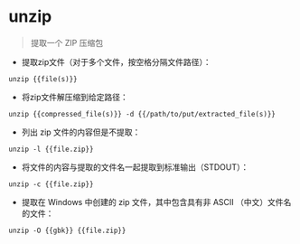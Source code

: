 # unzip

> 提取一个 ZIP 压缩包

- 提取zip文件（对于多个文件，按空格分隔文件路径）：

`unzip {{file(s)}}`

- 将zip文件解压缩到给定路径：

`unzip {{compressed_file(s)}} -d {{/path/to/put/extracted_file(s)}}`

- 列出 zip 文件的内容但是不提取：

`unzip -l {{file.zip}}`

- 将文件的内容与提取的文件名一起提取到标准输出（STDOUT）：

`unzip -c {{file.zip}}`

- 提取在 Windows 中创建的 zip 文件，其中包含具有非 ASCII （中文）文件名的文件：

`unzip -O {{gbk}} {{file.zip}}`

[#]: contributors: ([Datura stramonium L.]，[单叔]，[Frederick])
